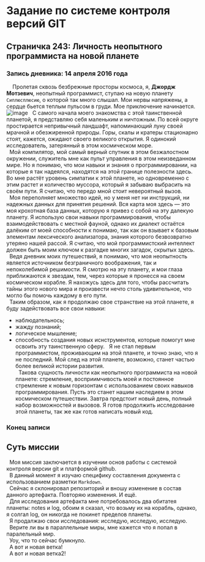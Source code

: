 # Задание по системе контроля версий GIT
## Страничка 243: Личность неопытного программиста на новой планете

### Запись дневника: 14 апреля 2016 года

&nbsp; &nbsp; Пролетая сквозь безбрежные просторы космоса, я, **Джордж Мотзевич**, неопытный программист, ступаю на новую планету `Сиплюсплюсию`, о которой так много слышал. Мои нервы напряжены, а сердце бьется теплым пульсом в груди. Мое приключение начинается.  
![image](https://github.com/amacomm/my-git-repo/assets/73022368/607fbe0a-4060-434c-8fd4-f998c1e5aaee)
&nbsp; С самого начала моего знакомства с этой таинственной планетой, я представляю себя маленьким и ничтожным. По всей округе простирается непривычный ландшафт, напоминающий луну своей мрачной и обезжиренной природы. Горы, скалы и кратеры стационарно стоят, кажется, ожидают своего великого открытия. Я одинокий исследователь, затерянный в этом космическом море.  
&nbsp; Мой компилятор, мой самый верный спутник в этом безжалостном окружении, служитель мне как пульт управления в этом неизведанном мире. Но я понимаю, что мои навыки и знания о программировании, на которые я так надеялся, находятся на этой границе полезности здесь. Во мне растёт уровень симпатии к этой планете, но одновременно с этим растет и количество муссора, который я забываю выбрасить на своём пути. Я считаю, что передо мной стоит невероятный вызов.  
&nbsp; Моя переполняет множество идей, но у меня нет ни инструкций, ни надежных данных для принятия решений. Вся карта моя здесь — это моя крохотная база данных, которую я привез с собой на эту далекую планету. Я использую свои навыки программирования, чтобы взаимодействовать с местной фауной, однако их диалект остаётся далёким от моей способности к понимаю, так как он взывает к базовым элементам лексического анализатора, знания которого безвозвратно утеряно нашей рассой. Я считаю, что мой программистский интеллект должен быть моим ключом к разгадке многих загадок, скрытых здесь.  
&nbsp; Ведя дневник моих путешествий, я понимаю, что моя неопытность является источником безграничного воображения, так и непоколебимой решимости. Я смотрю на эту планету, и мои глаза приближаются к звездам, тем, через которые я пронесся на своем космическом корабле. Я нахожусь здесь для того, чтобы рассчитать тайны этого нового мира и произвести нечто столь удивительное, что могло бы помочь каждому в его пути.  
&nbsp; Таким образом, как я продолжаю свое странствие на этой планете, я буду задействовать все свои навыки:  
- наблюдательнось;
- жажду познаний;
- логическое мышление;
- способность создания новых иснструментов, которые помогут мне освоить эту таинственную сферу.
&nbsp; Я не стал первым программистом, проживающим на этой планете, и точно знаю, что я не последний. Мой след на этой планете, возможно, станет частью более великой истории развития.  
&nbsp; Такова сущность личности как неопытного программиста на новой планете: стремление, восприимчивость моей и постоянное стремление к новым горизонтам с использованием своих навыков программирования. Пусть это станет нашим наследием в этом космическом путешествии. Завтра предстоит новый день, полный набор возможностей и вызовов. Я готов продолжить исследование этой планеты, так же как готов написать новый код.

### Конец записи
## Суть миссии
&nbsp; Моя миссия заключается в изучении основ работы с системой контроля версии git и платформой github.  
&nbsp; В данный момент я изучаю специфику составления документа с использованием разметки `Markdown`.  
&nbsp; Сейчас я склонировал репозиторий и вношу изменение в состав данного артефакта. Повторяю изменения. И ещё.  
&nbsp; Для исследования артефакта мне потребовалось два обитатея планеты: notes и log, обоим я сказал, что возьму их на корабль, однако, я солгал log, он никогда не покинет пределов планеты.  
&nbsp; Я продалжаю свои исследования: исследую, исследую, исследую.  
&nbsp; Верите ли вы в параллельные миры, мне кажется что я попал в паралельный мир.  
&nbsp; Уоу, что то сейчас бумкнуло.  
&nbsp; А вот и новая ветка!  
&nbsp; А вот и новая ветка2!  
